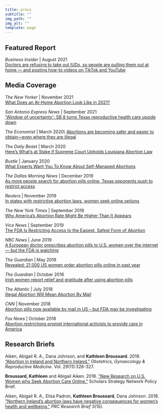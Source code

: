 ```yaml
---
title: press
subtitle: ""
img_path: ""
img_alt: ""
template: page
---
```

## Featured Report

*Business Insider* | August 2021\
[Doctors are refusing to take out IUDs, so people are pulling them out at home — and posting how-to videos on TikTok and YouTube](https://www.insider.com/people-pulling-out-their-iud-to-avoid-costs-doctor-refusal-2021-8)

## Media Coverage

*The New Yorker* | November 2021   
[What Does an At-Home Abortion Look Like in 2021?](https://www.newyorker.com/news/news-desk/what-does-an-at-home-abortion-look-like-in-2021)


*San Antonio Express News* | September 2021\
['Window of uncertainty': SB 8 turns Texas reproductive health care upside down](https://www.expressnews.com/news/local/article/Window-of-uncertainty-SB-8-turns-Texas-16486217.php)

*The Economist* | March 2020\\
[Abortions are becoming safer and easier to obtain—even where they are illegal](https://www.economist.com/international/2020/03/05/abortions-are-becoming-safer-and-easier-to-obtain-even-where-they-are-illegal)

*The Daily Beast* | March 2020\
[Here’s What’s at Stake if Supreme Court Upholds Louisiana Abortion Law](https://www.thedailybeast.com/heres-whats-at-stake-if-supreme-court-upholds-louisiana-abortion-law?ref=scroll)

*Bustle* | January 2020\
[What Experts Want You To Know About Self-Managed Abortions](https://www.bustle.com/p/self-managed-abortions-can-be-some-patients-best-option-21765105)

*The Dallas Morning News* | December 2019\
[As more people search for abortion pills online, Texas opponents push to restrict access](https://www.dallasnews.com/news/politics/2019/12/02/as-more-people-search-for-abortion-pills-online-texas-opponents-push-to-restrict-access/)

*Reuters* | November 2019\
[In states with restrictive abortion laws, women seek online options](https://www.reuters.com/article/us-health-abortion-telemedicine/in-states-with-restrictive-abortion-laws-women-seek-online-options-idUSKBN1XP25E)

*The New York Times* | September 2019\
[Why America’s Abortion Rate Might Be Higher Than It Appears](https://www.nytimes.com/2019/09/20/upshot/abortion-pills-rising-use.html)

*Vice News* | September 2019\
[The FDA Is Restricting Access to the Easiest, Safest Form of Abortion](https://www.vice.com/en/article/vb5vzd/fda-abortion-pill-regulations-controversy)

*NBC News* | June 2019\
[A European doctor prescribes abortion pills to U.S. women over the internet — but the FDA is watching](https://www.nbcnews.com/news/us-news/european-doctor-prescribes-abortion-pills-u-s-women-over-internet-n1012676)

*The Guardian* | May 2019\
[Revealed: 21,000 US women order abortion pills online in past year](https://www.theguardian.com/world/2019/may/22/revealed-21000-us-women-order-abortion-pills-in-six-months)

*The Guardian* | October 2016\
 [Irish women report relief and gratitude after using abortion pills](https://www.theguardian.com/world/2016/oct/17/home-abortion-kits-women-ireland-study)

*The Atlantic* | July 2018\
[Illegal Abortion Will Mean Abortion By Mail](https://www.theatlantic.com/health/archive/2018/07/after-abortion-is-illegal/565430/)

*CNN* | November 2018\
[Abortion pills now available by mail in US – but FDA may be investigating](https://www.cnn.com/2018/10/23/health/abortion-pills-by-mail-us-fda/index.html)

*Fox News* | October 2018\
[Abortion restrictions prompt international activists to provide care in America](https://www.foxnews.com/health/abortion-restrictions-prompt-international-activists-to-provide-care-in-america)

## Research Briefs

Aiken, Abigail R. A., Dana Johnson, and **Kathleen Broussard**. 2019. [“Abortion in Ireland and Northern Ireland.”](https://doi.org/10.1016/j.ogrm.2019.08.002) *Obstetrics, Gynaecology & Reproductive Medicine*. Vol. 29(11):326-327.

**Broussard, Kathleen** and Abigail Aiken. 2018. ["New Research on U.S. Women who Seek Abortion Care Online."](https://scholars.org/brief/new-research-us-women-who-seek-abortion-care-online) Scholars Strategy Network Policy Brief.

Aiken, Abigail R. A., Elisa Padron, **Kathleen Broussard**, Dana Johnson. 2018. ["Northern Ireland’s abortion laws have negative consequences for women’s health and wellbeing."](https://repositories.lib.utexas.edu/bitstream/handle/2152/68941/prc-brief-3-15-aiken-abortion-northern-ireland.pdf?sequence=5&isAllowed=y) *PRC Research Brief* 3(15).